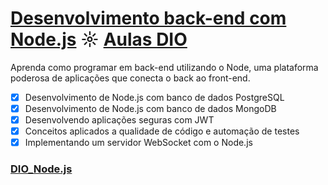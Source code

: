 # [Desenvolvimento back-end com Node.js](https://github.com/kakanew/DIO_Node.js/tree/master/Innovation_Desenvolvimento_back-end_Node.js) ☼ [Aulas DIO](https://web.digitalinnovation.one/course/desenvolvimento-back-end-com-nodejs/learning/f03a6dd4-6e46-4acb-a9af-128f039a2162/)

Aprenda como programar em back-end utilizando o Node, uma plataforma poderosa de aplicações que conecta o back ao front-end.

- [x] Desenvolvimento de Node.js com banco de dados PostgreSQL
- [x] Desenvolvimento de Node.js com banco de dados MongoDB
- [x] Desenvolvendo aplicações seguras com JWT
- [x] Conceitos aplicados a qualidade de código e automação de testes
- [x] Implementando um servidor WebSocket com o Node.js

### [DIO_Node.js](https://github.com/kakanew/DIO_Node.js)

